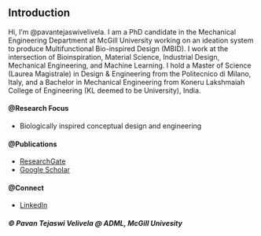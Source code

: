 ## Introduction
Hi, I’m @pavantejaswivelivela. 
I am a PhD candidate in the Mechanical Engineering Department at McGill University working on an ideation system to produce Multifunctional Bio-inspired Design (MBID). 
I work at the intersection of Bioinspiration, Material Science, Industrial Design, Mechanical Engineering, and Machine Learning. 
I hold a Master of Science (Laurea Magistrale) in Design & Engineering from the Politecnico di Milano, Italy, and a Bachelor in Mechanical Engineering from Koneru Lakshmaiah College of Engineering (KL deemed to be University), India.

#### @Research Focus
- Biologically inspired conceptual design and engineering

#### @Publications 
- [ResearchGate](https://www.researchgate.net/profile/Pavan-Velivela)
- [Google Scholar]()

#### @Connect
- [LinkedIn]()

<h5> &copy; Pavan Tejaswi Velivela @ ADML, McGill Univesity </h5> 
